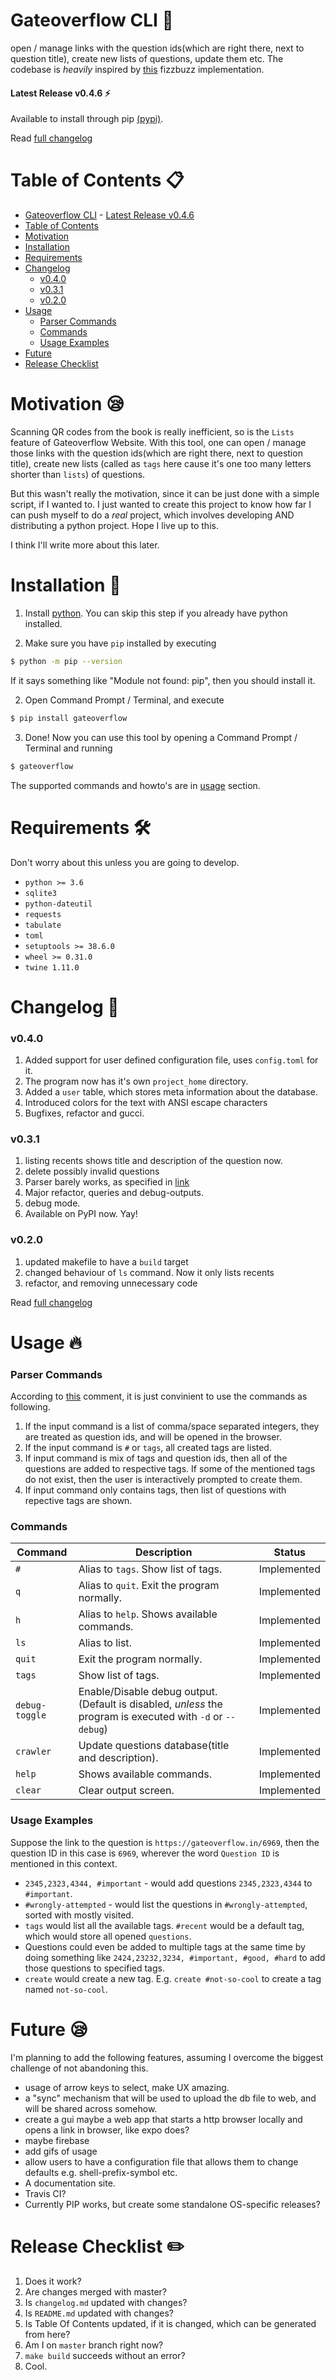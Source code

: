 # Gateoverflow CLI :tada:

open / manage links with the question ids(which are right there, next to question title), create new lists of questions, update them etc.
The codebase is _heavily_ inspired by [this](https://github.com/EnterpriseQualityCoding/FizzBuzzEnterpriseEdition) fizzbuzz implementation.

#### Latest Release v0.4.6 :zap:

Available to install through pip [(pypi)](https://pypi.org/project/gateoverflow).

Read [full changelog](./changelog.md)

# Table of Contents :clipboard:

- [Gateoverflow CLI](#gateoverflow-cli-tada) - [Latest Release v0.4.6](#latest-release-v046-zap)
- [Table of Contents](#table-of-contents-clipboard)
- [Motivation](#motivation-sleepy)
- [Installation](#installation-rocket)
- [Requirements](#requirements-hammer_and_wrench)
- [Changelog](#changelog-pencil)
  - [v0.4.0](#v040)
  - [v0.3.1](#v031)
  - [v0.2.0](#v020)
- [Usage](#usage-fire)
  - [Parser Commands](#parser-commands)
  - [Commands](#commands)
  - [Usage Examples](#usage-examples)
- [Future](#future-sleepy)
- [Release Checklist](#release-checklist-pencil2)

# Motivation :sleepy:

Scanning QR codes from the book is really inefficient, so is the `Lists` feature of Gateoverflow Website.
With this tool, one can open / manage those links with the question ids(which are right there, next to question title), create new lists (called as `tags` here cause it's one too many letters shorter than `lists`) of questions.

But this wasn't really the motivation, since it can be just done with a simple script, if I wanted to.
I just wanted to create this project to know how far I can push myself to do a _real_ project, which involves developing AND distributing a python project. Hope I live up to this.

I think I'll write more about this later.

# Installation :rocket:

1. Install [python](https://www.python.org/downloads/). You can skip this step if you already have python installed.

2. Make sure you have `pip` installed by executing 
```sh
$ python -m pip --version
```
If it says something like "Module not found: pip", then you should install it.

2. Open Command Prompt / Terminal, and execute

```sh
$ pip install gateoverflow
```

3. Done! Now you can use this tool by opening a Command Prompt / Terminal and running

```sh
$ gateoverflow
```
The supported commands and howto's are in [usage](#usage-fire) section.

# Requirements :hammer_and_wrench:

Don't worry about this unless you are going to develop.

- `python >= 3.6`
- `sqlite3`
- `python-dateutil`
- `requests`
- `tabulate`
- `toml`
- `setuptools >= 38.6.0`
- `wheel >= 0.31.0`
- `twine 1.11.0`

# Changelog :pencil:

### v0.4.0

1. Added support for user defined configuration file, uses `config.toml` for it.
2. The program now has it's own `project_home` directory.
3. Added a `user` table, which stores meta information about the database.
4. Introduced colors for the text with ANSI escape characters
5. Bugfixes, refactor and gucci.

### v0.3.1

1. listing recents shows title and description of the question now.
2. delete possibly invalid questions
3. Parser barely works, as specified in [link](###parser-commands)
4. Major refactor, queries and debug-outputs.
5. debug mode.
6. Available on PyPI now. Yay!

### v0.2.0

1. updated makefile to have a `build` target
2. changed behaviour of `ls` command. Now it only lists recents
3. refactor, and removing unnecessary code

Read [full changelog](./changelog.md)

# Usage :fire:

### Parser Commands

According to [this](https://github.com/toxdes/opengate/issues/4#issuecomment-612046118) comment, it is just convinient to use the commands as following.

1. If the input command is a list of comma/space separated integers, they are treated as question ids, and will be opened in the browser.
2. If the input command is `#` or `tags`, all created tags are listed.
3. If input command is mix of tags and question ids, then all of the questions are added to respective tags. If some of the mentioned tags do not exist, then the user is interactively prompted to create them.
4. If input command only contains tags, then list of questions with repective tags are shown.

### Commands

| Command        | Description                                                                                                | Status      |
| -------------- | ---------------------------------------------------------------------------------------------------------- | ----------- |
| `#`            | Alias to `tags`. Show list of tags.                                                                        | Implemented |
| `q`            | Alias to `quit`. Exit the program normally.                                                                | Implemented |
| `h`            | Alias to `help`. Shows available commands.                                                                 | Implemented |
| `ls`           | Alias to list.                                                                                             | Implemented |
| `quit`         | Exit the program normally.                                                                                 | Implemented |
| `tags`         | Show list of tags.                                                                                         | Implemented |
| `debug-toggle` | Enable/Disable debug output.(Default is disabled, _unless_ the program is executed with `-d` or `--debug`) | Implemented |
| `crawler`      | Update questions database(title and description).                                                          | Implemented |
| `help`         | Shows available commands.                                                                                  | Implemented |
| `clear`        | Clear output screen.                                                                                       | Implemented |

### Usage Examples

Suppose the link to the question is `https://gateoverflow.in/6969`, then the question ID in this case is `6969`, wherever the word `Question ID` is mentioned in this context.

- `2345,2323,4344, #important` - would add questions `2345,2323,4344` to `#important`.
- `#wrongly-attempted` - would list the questions in `#wrongly-attempted`, sorted with mostly visited.
- `tags` would list all the available tags. `#recent` would be a default tag, which would store all opened `questions`.
- Questions could even be added to multiple tags at the same time by doing something like `2424,23232,3234, #important, #good, #hard` to add those questions to specified tags.
- `create` would create a new tag. E.g. `create #not-so-cool` to create a tag named `not-so-cool`.

# Future :sleepy:

I'm planning to add the following features, assuming I overcome the biggest challenge of not abandoning this.

- usage of arrow keys to select, make UX amazing.
- a "sync" mechanism that will be used to upload the db file to web, and will be shared across somehow.
- create a gui maybe a web app that starts a http browser locally and opens a link in browser, like expo does?
- maybe firebase
- add gifs of usage
- allow users to have a configuration file that allows them to change defaults e.g. shell-prefix-symbol etc.
- A documentation site.
- Travis CI?
- Currently PIP works, but create some standalone OS-specific releases?

# Release Checklist :pencil2:

1. Does it work?
2. Are changes merged with master?
3. Is `changelog.md` updated with changes?
4. Is `README.md` updated with changes?
5. Is Table Of Contents updated, if it is changed, which can be generated from here?
6. Am I on `master` branch right now?
7. `make build` succeeds without an error?
8. Cool.
